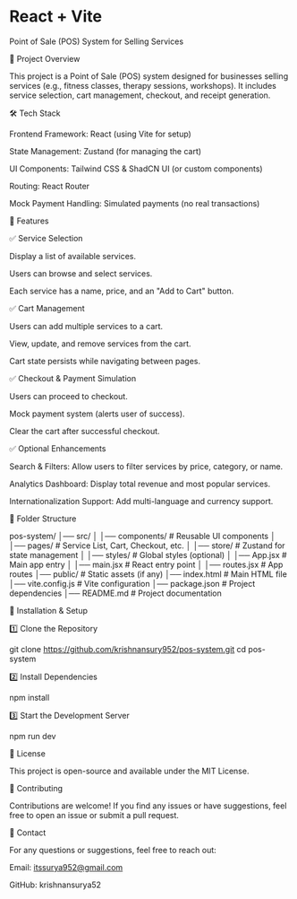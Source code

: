 # React + Vite

Point of Sale (POS) System for Selling Services

📌 Project Overview

This project is a Point of Sale (POS) system designed for businesses selling services (e.g., fitness classes, therapy sessions, workshops). It includes service selection, cart management, checkout, and receipt generation.

🛠️ Tech Stack

Frontend Framework: React (using Vite for setup)

State Management: Zustand (for managing the cart)

UI Components: Tailwind CSS & ShadCN UI (or custom components)

Routing: React Router

Mock Payment Handling: Simulated payments (no real transactions)

🔹 Features

✅ Service Selection

Display a list of available services.

Users can browse and select services.

Each service has a name, price, and an "Add to Cart" button.

✅ Cart Management

Users can add multiple services to a cart.

View, update, and remove services from the cart.

Cart state persists while navigating between pages.

✅ Checkout & Payment Simulation

Users can proceed to checkout.

Mock payment system (alerts user of success).

Clear the cart after successful checkout.

✅ Optional Enhancements

Search & Filters: Allow users to filter services by price, category, or name.

Analytics Dashboard: Display total revenue and most popular services.

Internationalization Support: Add multi-language and currency support.

📂 Folder Structure

pos-system/
│── src/
│   │── components/         # Reusable UI components
│   │── pages/              # Service List, Cart, Checkout, etc.
│   │── store/              # Zustand for state management
│   │── styles/             # Global styles (optional)
│   │── App.jsx             # Main app entry
│   │── main.jsx            # React entry point
│   │── routes.jsx          # App routes
│── public/                 # Static assets (if any)
│── index.html              # Main HTML file
│── vite.config.js          # Vite configuration
│── package.json            # Project dependencies
│── README.md               # Project documentation

🚀 Installation & Setup

1️⃣ Clone the Repository

git clone https://github.com/krishnansury952/pos-system.git
cd pos-system

2️⃣ Install Dependencies

npm install

3️⃣ Start the Development Server

npm run dev

📜 License

This project is open-source and available under the MIT License.

🙌 Contributing

Contributions are welcome! If you find any issues or have suggestions, feel free to open an issue or submit a pull request.

📧 Contact

For any questions or suggestions, feel free to reach out:

Email: itssurya952@gmail.com

GitHub: krishnansurya52
